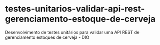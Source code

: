 # testes-unitarios-validar-api-rest-gerenciamento-estoque-de-cerveja
Desenvolvimento de testes unitários para validar uma API REST de gerenciamento estoques de cerveja - DIO
